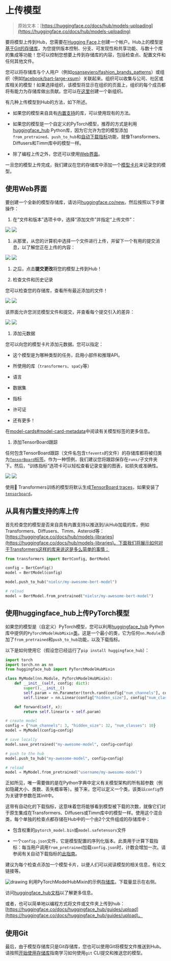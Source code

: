 # 上传模型

> 原始文本：[https://huggingface.co/docs/hub/models-uploading](https://huggingface.co/docs/hub/models-uploading)

要将模型上传到Hub，您需要在[Hugging Face](https://huggingface.co/join)上创建一个帐户。Hub上的模型是[基于Git的存储库](./repositories)，为您提供版本控制、分支、可发现性和共享功能、与数十个库的集成等功能！您可以控制您想要上传到存储库的内容，包括检查点、配置文件和任何其他文件。

您可以将存储库与个人用户（例如[osanseviero/fashion_brands_patterns](https://huggingface.co/osanseviero/fashion_brands_patterns)）或组织（例如[facebook/bart-large-xsum](https://huggingface.co/facebook/bart-large-xsum)）关联起来。组织可以收集与公司、社区或库相关的模型！如果选择组织，该模型将显示在组织的页面上，组织的每个成员都将有能力为存储库做出贡献。您可以在[这里](https://huggingface.co/organizations/new)创建一个新组织。

有几种上传模型到Hub的方法，如下所述。

+   如果您的模型来自具有[内置支持](#upload-from-a-library-with-built-in-support)的库，可以使用现有的方法。

+   如果您的模型是一个自定义的PyTorch模型，推荐的方式是利用[huggingface_hub](#using-the-huggingface_hub-client-library) Python库，因为它允许为您的模型添加`from_pretrained`、`push_to_hub`和[自动下载指标](https://huggingface.co/docs/hub/models-download-stats)功能，就像Transformers、Diffusers和Timm库中的模型一样。

+   除了编程上传之外，您还可以使用[Web界面](#using-the-web-interface)。

一旦您的模型上传完成，我们建议在您的存储库中添加一个[模型卡片](./model-cards)来记录您的模型。

## 使用Web界面

要创建一个全新的模型存储库，请访问[huggingface.co/new](http://huggingface.co/new)。然后按照以下步骤操作：

1.  在“文件和版本”选项卡中，选择“添加文件”并指定“上传文件”：

![](../Images/05d067eff6f48559fd7637532aade95a.png) ![](../Images/104f4d60f50bf58e45566d4dec230f67.png)

1.  从那里，从您的计算机中选择一个文件进行上传，并留下一个有用的提交消息，以了解您正在上传的内容：

![](../Images/a505988ee5f759007b67b08ac7401ac7.png) ![](../Images/a1cabff5b3ec730a356110dc307723d9.png)

1.  之后，点击**提交更改**将您的模型上传到Hub！

1.  检查文件和历史记录

您可以检查您的存储库，查看所有最近添加的文件！

![](../Images/9953cf6a131114707f2d2eedafedb1a9.png) ![](../Images/8ad3b293db30a82c311663ee674a55ce.png)

该界面允许您浏览模型文件和提交，并查看每个提交引入的差异：

![](../Images/a7fa82b615cd013f4ac87f5da7165a86.png) ![](../Images/1d621a105d21b0df6db4627d4778aa28.png)

1.  添加元数据

您可以向您的模型卡片添加元数据。您可以指定：

+   这个模型是为哪种类型的任务，启用小部件和推理API。

+   所使用的库（`transformers`、`spaCy`等）

+   语言

+   数据集

+   指标

+   许可证

+   还有更多！

在[model-cards#model-card-metadata](./model-cards#model-card-metadata)中阅读有关模型标签的更多信息。

1.  添加TensorBoard跟踪

任何包含TensorBoard跟踪（文件名包含`tfevents`的文件）的存储库都将被归类为[`TensorBoard`标签](https://huggingface.co/models?filter=tensorboard)。作为一种惯例，我们建议您将跟踪保存在`runs/`子文件夹下。然后，“训练指标”选项卡可以轻松查看记录变量的图表，如损失或准确性。

![](../Images/66e799c113febddf3a1a51b7236afec6.png) ![](../Images/bb1f38ca6cca241c3b6e031003265435.png)

使用🤗 Transformers训练的模型将默认生成[TensorBoard traces](https://huggingface.co/docs/transformers/main_classes/callback#transformers.integrations.TensorBoardCallback)，如果安装了[`tensorboard`](https://pypi.org/project/tensorboard/)。

## 从具有内置支持的库上传

首先检查您的模型是否来自具有内置支持以推送到/从Hub加载的库，例如Transformers、Diffusers、Timm、Asteroid等：[https://huggingface.co/docs/hub/models-libraries](https://huggingface.co/docs/hub/models-libraries)。下面我们将展示如何对于Transformers这样的库来说这是多么简单的事情：

```py
from transformers import BertConfig, BertModel

config = BertConfig()
model = BertModel(config)

model.push_to_hub("nielsr/my-awesome-bert-model")

# reload
model = BertModel.from_pretrained("nielsr/my-awesome-bert-model")
```

## 使用huggingface_hub上传PyTorch模型

如果您的模型是（自定义）PyTorch模型，您可以利用[huggingface_hub](https://github.com/huggingface/huggingface_hub) Python库中提供的`PyTorchModelHubMixin`[类](https://huggingface.co/docs/huggingface_hub/package_reference/mixins#huggingface_hub.PyTorchModelHubMixin)。这是一个最小的类，它为任何`nn.Module`添加了`from_pretrained`和`push_to_hub`功能，以及下载指标。

以下是如何使用它（假设您已经运行了`pip install huggingface_hub`）：

```py
import torch
import torch.nn as nn
from huggingface_hub import PyTorchModelHubMixin

class MyModel(nn.Module, PyTorchModelHubMixin):
    def __init__(self, config: dict):
        super().__init__()
        self.param = nn.Parameter(torch.rand(config["num_channels"], config["hidden_size"]))
        self.linear = nn.Linear(config["hidden_size"], config["num_classes"])

    def forward(self, x):
        return self.linear(x + self.param)

# create model
config = {"num_channels": 3, "hidden_size": 32, "num_classes": 10}
model = MyModel(config=config)

# save locally
model.save_pretrained("my-awesome-model", config=config)

# push to the hub
model.push_to_hub("my-awesome-model", config=config)

# reload
model = MyModel.from_pretrained("username/my-awesome-model")
```

正如所见，唯一需要做的是在Python字典中定义有关模型架构的所有超参数（例如隐藏大小、类数、丢失概率等）。接下来，您可以定义一个类，该类以`config`作为关键字参数在其init中。

这带有自动化的下载指标，这意味着您将能够看到模型被下载的次数，就像它们对于原生集成在Transformers、Diffusers或Timm库中的模型一样。使用这个混合类，每个单独的检查点都存储在Hub中的一个由2个文件组成的存储库中：

+   包含权重的`pytorch_model.bin`或`model.safetensors`文件

+   一个`config.json`文件，它是模型配置的序列化版本。此类用于计算下载指标：每当用户调用`from_pretrained`加载`config.json`时，计数会增加一次。请参阅有关自动下载指标的[此指南](https://huggingface.co/docs/hub/models-download-stats)。

建议为每个检查点添加一个模型卡片，以便人们可以阅读模型的相关信息，有论文链接等。

![drawing](../Images/e398470724042db1452c69cf76e5f06e.png) 利用PyTorchModelHubMixin的示例[存储库](https://huggingface.co/LiheYoung/depth_anything_vitl14)。下载量显示在右侧。

访问[huggingface_hub文档](https://huggingface.co/docs/huggingface_hub/guides/integrations)以了解更多信息。

或者，也可以简单地以编程方式将文件或文件夹上传到hub：[https://huggingface.co/docs/huggingface_hub/guides/upload](https://huggingface.co/docs/huggingface_hub/guides/upload)。

## 使用Git

最后，由于模型存储库只是Git存储库，您也可以使用Git将模型文件推送到Hub。请按照[开始使用存储库](repositories-getting-started#adding-files-to-a-repository-terminalterminal)指南学习如何使用`git` CLI提交和推送您的模型。
